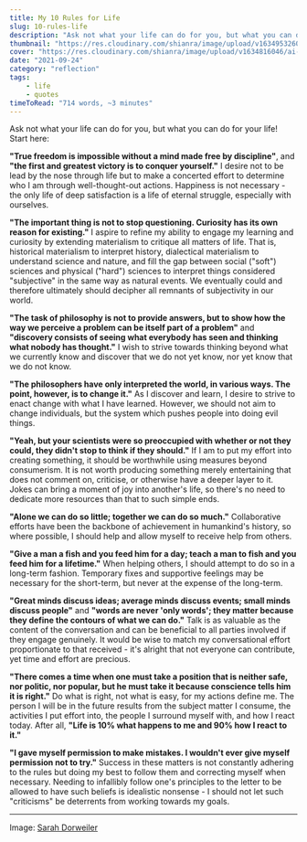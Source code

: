 ```yaml
---
title: My 10 Rules for Life
slug: 10-rules-life
description: "Ask not what your life can do for you, but what you can do for your life! Start here."
thumbnail: "https://res.cloudinary.com/shianra/image/upload/v1634953260/ai-dreams/covers/thumbnails/sarah-dorweiler-x2Tmfd1-SgA-unsplash_kmdxhf.jpg"
cover: "https://res.cloudinary.com/shianra/image/upload/v1634816046/ai-dreams/covers/sarah-dorweiler-x2Tmfd1-SgA-unsplash-min_thsmkt.jpg"
date: "2021-09-24"
category: "reflection"
tags:
    - life
    - quotes
timeToRead: "714 words, ~3 minutes"
---
```


Ask not what your life can do for you, but what you can do for your life! Start here:

**"True freedom is impossible without a mind made free by discipline"**, and **"the first and greatest victory is to conquer yourself."** I desire not to be lead by the nose through life but to make a concerted effort to determine who I am through well-thought-out actions. Happiness is not necessary - the only life of deep satisfaction is a life of eternal struggle, especially with ourselves.

**"The important thing is not to stop questioning. Curiosity has its own reason for existing."** I aspire to refine my ability to engage my learning and curiosity by extending materialism to critique all matters of life. That is, historical materialism to interpret history, dialectical materialism to understand science and nature, and fill the gap between social ("soft") sciences and physical ("hard") sciences to interpret things considered "subjective" in the same way as natural events. We eventually could and therefore ultimately should decipher all remnants of subjectivity in our world.

**"The task of philosophy is not to provide answers, but to show how the way we perceive a problem can be itself part of a problem"** and **"discovery consists of seeing what everybody has seen and thinking what nobody has thought."** I wish to strive towards thinking beyond what we currently know and discover that we do not yet know, nor yet know that we do not know.

**"The philosophers have only interpreted the world, in various ways. The point, however, is to change it."** As I discover and learn, I desire to strive to enact change with what I have learned. However, we should not aim to change individuals, but the system which pushes people into doing evil things.

**"Yeah, but your scientists were so preoccupied with whether or not they could, they didn't stop to think if they should."** If I am to put my effort into creating something, it should be worthwhile using measures beyond consumerism. It is not worth producing something merely entertaining that does not comment on, criticise, or otherwise have a deeper layer to it. Jokes can bring a moment of joy into another's life, so there's no need to dedicate more resources than that to such simple ends.

**"Alone we can do so little; together we can do so much."** Collaborative efforts have been the backbone of achievement in humankind's history, so where possible, I should help and allow myself to receive help from others.

**"Give a man a fish and you feed him for a day; teach a man to fish and you feed him for a lifetime."** When helping others, I should attempt to do so in a long-term fashion. Temporary fixes and supportive feelings may be necessary for the short-term, but never at the expense of the long-term.

**"Great minds discuss ideas; average minds discuss events; small minds discuss people"** and **"words are never 'only words'; they matter because they define the contours of what we can do."** Talk is as valuable as the content of the conversation and can be beneficial to all parties involved if they engage genuinely. It would be wise to match my conversational effort proportionate to that received - it's alright that not everyone can contribute, yet time and effort are precious.

**"There comes a time when one must take a position that is neither safe, nor politic, nor popular, but he must take it because conscience tells him it is right."** Do what is right, not what is easy, for my actions define me. The person I will be in the future results from the subject matter I consume, the activities I put effort into, the people I surround myself with, and how I react today. After all, **"Life is 10% what happens to me and 90% how I react to it."**

**"I gave myself permission to make mistakes. I wouldn't ever give myself permission not to try."** Success in these matters is not constantly adhering to the rules but doing my best to follow them and correcting myself when necessary. Needing to infallibly follow one's principles to the letter to be allowed to have such beliefs is idealistic nonsense - I should not let such "criticisms" be deterrents from working towards my goals.

---

Image: <a href="https://unsplash.com/photos/x2Tmfd1-SgA" rel="noopener" target="_blank">Sarah Dorweiler</a>